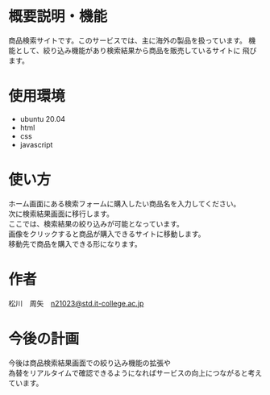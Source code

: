 # 概要説明・機能

商品検索サイトです。このサービスでは、主に海外の製品を扱っています。
機能として、絞り込み機能があり検索結果から商品を販売しているサイトに
飛びます。

# 使用環境

* ubuntu 20.04
* html
* css
* javascript

# 使い方

ホーム画面にある検索フォームに購入したい商品名を入力してください。<br>
次に検索結果画面に移行します。<br>
ここでは、検索結果の絞り込みが可能となっています。<br>
画像をクリックすると商品が購入できるサイトに移動します。<br>
移動先で商品を購入できる形になります。

# 作者

松川　周矢　n21023@std.it-college.ac.jp

# 今後の計画

今後は商品検索結果画面での絞り込み機能の拡張や<br>
為替をリアルタイムで確認できるようになればサービスの向上につながると考えています。





